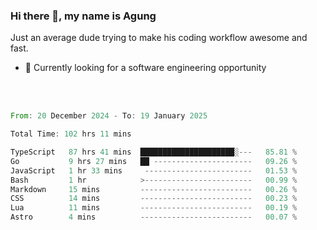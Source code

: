 ### Hi there 👋, my name is Agung
Just an average dude trying to make his coding workflow awesome and fast.

<!--
**agungfir98/agungfir98** is a ✨ _special_ ✨ repository because its `README.md` (this file) appears on your GitHub profile.
-->

- 🔭 Currently looking for a software engineering opportunity
<br/>
<br/>
<!--START_SECTION:waka-->

```rust
From: 20 December 2024 - To: 19 January 2025

Total Time: 102 hrs 11 mins

TypeScript   87 hrs 41 mins  █████████████████████░---   85.81 %
Go           9 hrs 27 mins   ██ ----------------------   09.26 %
JavaScript   1 hr 33 mins     ------------------------   01.53 %
Bash         1 hr            >------------------------   00.99 %
Markdown     15 mins         -------------------------   00.26 %
CSS          14 mins         -------------------------   00.23 %
Lua          11 mins         -------------------------   00.19 %
Astro        4 mins          -------------------------   00.07 %
```

<!--END_SECTION:waka-->
